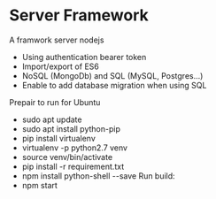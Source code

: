 # Server Framework

A framwork server nodejs 

- Using authentication bearer token
- Import/export of ES6
- NoSQL (MongoDb) and SQL (MySQL, Postgres...)
- Enable to add database migration when using SQL

Prepair to run for Ubuntu
- sudo apt update
- sudo apt install python-pip
- pip install virtualenv
- virtualenv -p python2.7 venv
- source venv/bin/activate
- pip install -r requirement.txt
- npm install python-shell --save
Run build:
- npm start


